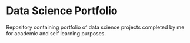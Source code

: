 # Data Science Portfolio

Repository containing portfolio of data science projects completed by me for academic and self learning purposes. 


